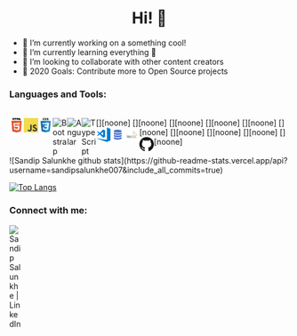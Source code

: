 <h1 align='center'> Hi! 👋</h1>

- 🔭 I’m currently working on a something cool!
- 🌱 I’m currently learning everything 🤣
- 👯 I’m looking to collaborate with other content creators
- 🥅 2020 Goals: Contribute more to Open Source projects


### Languages and Tools:
<br/>
[<img align="left" alt="HTML5" title="HTML5" width="26px" src="https://raw.githubusercontent.com/github/explore/80688e429a7d4ef2fca1e82350fe8e3517d3494d/topics/html/html.png" />][noone]
[<img align="left" alt="JavaScript" title="JavaScript" width="26px" src="https://raw.githubusercontent.com/github/explore/80688e429a7d4ef2fca1e82350fe8e3517d3494d/topics/javascript/javascript.png" />][noone]
[<img align="left" alt="CSS3" title="CSS3" width="26px" src="https://raw.githubusercontent.com/github/explore/80688e429a7d4ef2fca1e82350fe8e3517d3494d/topics/css/css.png" />][noone]
[<img align="left" alt="Bootstrap" title="Bootstrap" width="26px" src="https://user-images.githubusercontent.com/55046838/89288131-c6507980-d672-11ea-91db-b515a4df88d4.png" />][noone]
[<img align="left" alt="Angular" title="Angular" width="26px" src="https://user-images.githubusercontent.com/55046838/89288398-352dd280-d673-11ea-9092-4bd2acb71fee.png" />][noone]
[<img align="left" alt="TypeScript" title="TypeScript" width="26px" src="https://user-images.githubusercontent.com/55046838/89288699-b1c0b100-d673-11ea-8621-b72da997af5e.png" />][noone]
[<img align="left" alt="Visual Studio Code" title="Visual Studio Code" width="26px" src="https://raw.githubusercontent.com/github/explore/80688e429a7d4ef2fca1e82350fe8e3517d3494d/topics/visual-studio-code/visual-studio-code.png" />][noone]
[<img align="left" alt="SQL" title="SQL" width="26px" src="https://raw.githubusercontent.com/github/explore/80688e429a7d4ef2fca1e82350fe8e3517d3494d/topics/sql/sql.png" />][noone]
[<img align="left" alt="MySQL" title="MySQL" width="26px" src="https://raw.githubusercontent.com/github/explore/80688e429a7d4ef2fca1e82350fe8e3517d3494d/topics/mysql/mysql.png" />][noone]
[<img align="left" alt="GitHub" title="GitHub" width="26px" src="https://raw.githubusercontent.com/github/explore/78df643247d429f6cc873026c0622819ad797942/topics/github/github.png" />][noone]

<!--[<img align="left" alt="Sass" width="26px" src="https://raw.githubusercontent.com/github/explore/80688e429a7d4ef2fca1e82350fe8e3517d3494d/topics/sass/sass.png" />][noone]
[<img align="left" alt="React" width="26px" src="https://raw.githubusercontent.com/github/explore/80688e429a7d4ef2fca1e82350fe8e3517d3494d/topics/react/react.png" />][noone]
[<img align="left" alt="Gatsby" width="26px" src="https://raw.githubusercontent.com/github/explore/e94815998e4e0713912fed477a1f346ec04c3da2/topics/gatsby/gatsby.png" />][noone]
[<img align="left" alt="GraphQL" width="26px" src="https://raw.githubusercontent.com/github/explore/80688e429a7d4ef2fca1e82350fe8e3517d3494d/topics/graphql/graphql.png" />][noone]
[<img align="left" alt="Node.js" width="26px" src="https://raw.githubusercontent.com/github/explore/80688e429a7d4ef2fca1e82350fe8e3517d3494d/topics/nodejs/nodejs.png" />][noone]
[<img align="left" alt="Deno" width="26px" src="https://raw.githubusercontent.com/github/explore/361e2821e2dea67711cde99c9c40ed357061cf27/topics/deno/deno.png" />][noone]

-->
<br />


<br />


<!-- YOUTUBE:START 
---
### 📺 Latest YouTube Videos

- [Next Level GitHub Profile README (NEW) | How To Create An Amazing Profile ReadMe With GitHub Actions](https://www.youtube.com/watch?v=ECuqb5Tv9qI)
-->
<div>
![Sandip Salunkhe github stats](https://github-readme-stats.vercel.app/api?username=sandipsalunkhe007&include_all_commits=true)

[![Top Langs](https://github-readme-stats.vercel.app/api/top-langs/?username=sandipsalunkhe007&layout=compact)](https://github.com/sandipsalunkhe007/github-readme-stats)
</div>



### Connect with me:

[<img align="left" alt="Sandip Salunkhe | LinkedIn" width="22px" src="https://cdn.jsdelivr.net/npm/simple-icons@v3/icons/linkedin.svg" />][linkedin]

<br />

[linkedin]: https://linkedin.com/in/sandip-salunkhe-b0165bab
[noone]: #
